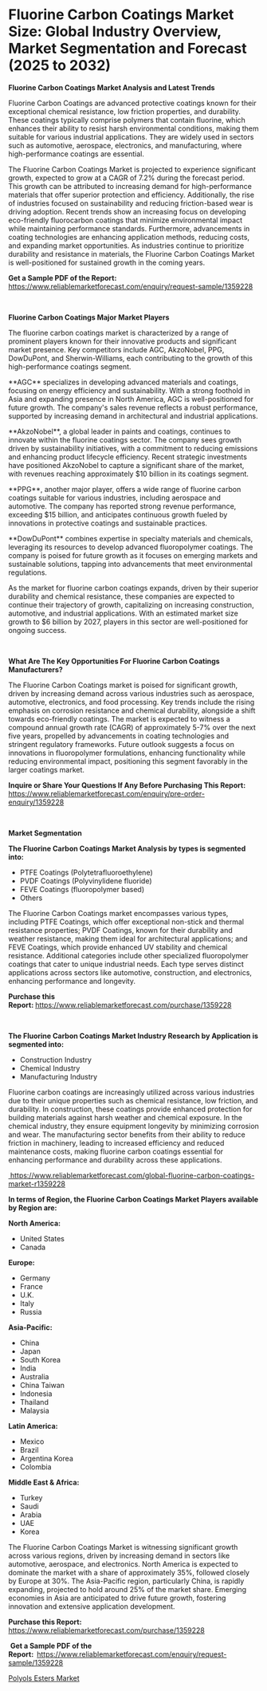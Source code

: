 <p><h1>Fluorine Carbon Coatings Market Size: Global Industry Overview, Market Segmentation and Forecast (2025 to 2032)</h1></p><p><strong>Fluorine Carbon Coatings Market Analysis and Latest Trends</strong></p>
<p><p>Fluorine Carbon Coatings are advanced protective coatings known for their exceptional chemical resistance, low friction properties, and durability. These coatings typically comprise polymers that contain fluorine, which enhances their ability to resist harsh environmental conditions, making them suitable for various industrial applications. They are widely used in sectors such as automotive, aerospace, electronics, and manufacturing, where high-performance coatings are essential.</p><p>The Fluorine Carbon Coatings Market is projected to experience significant growth, expected to grow at a CAGR of 7.2% during the forecast period. This growth can be attributed to increasing demand for high-performance materials that offer superior protection and efficiency. Additionally, the rise of industries focused on sustainability and reducing friction-based wear is driving adoption. Recent trends show an increasing focus on developing eco-friendly fluorocarbon coatings that minimize environmental impact while maintaining performance standards. Furthermore, advancements in coating technologies are enhancing application methods, reducing costs, and expanding market opportunities. As industries continue to prioritize durability and resistance in materials, the Fluorine Carbon Coatings Market is well-positioned for sustained growth in the coming years.</p></p>
<p><strong>Get a Sample PDF of the Report:&nbsp;</strong> <a href="https://www.reliablemarketforecast.com/enquiry/request-sample/1359228?utm_campaign=3538&utm_medium=2&utm_source=Github&utm_content=ia&utm_term=22032025&utm_id=fluorine-carbon-coatings">https://www.reliablemarketforecast.com/enquiry/request-sample/1359228</a></p>
<p>&nbsp;</p>
<p><strong>Fluorine Carbon Coatings Major Market Players</strong></p>
<p><p>The fluorine carbon coatings market is characterized by a range of prominent players known for their innovative products and significant market presence. Key competitors include AGC, AkzoNobel, PPG, DowDuPont, and Sherwin-Williams, each contributing to the growth of this high-performance coatings segment.</p><p>**AGC** specializes in developing advanced materials and coatings, focusing on energy efficiency and sustainability. With a strong foothold in Asia and expanding presence in North America, AGC is well-positioned for future growth. The company's sales revenue reflects a robust performance, supported by increasing demand in architectural and industrial applications.</p><p>**AkzoNobel**, a global leader in paints and coatings, continues to innovate within the fluorine coatings sector. The company sees growth driven by sustainability initiatives, with a commitment to reducing emissions and enhancing product lifecycle efficiency. Recent strategic investments have positioned AkzoNobel to capture a significant share of the market, with revenues reaching approximately $10 billion in its coatings segment.</p><p>**PPG**, another major player, offers a wide range of fluorine carbon coatings suitable for various industries, including aerospace and automotive. The company has reported strong revenue performance, exceeding $15 billion, and anticipates continuous growth fueled by innovations in protective coatings and sustainable practices.</p><p>**DowDuPont** combines expertise in specialty materials and chemicals, leveraging its resources to develop advanced fluoropolymer coatings. The company is poised for future growth as it focuses on emerging markets and sustainable solutions, tapping into advancements that meet environmental regulations.</p><p>As the market for fluorine carbon coatings expands, driven by their superior durability and chemical resistance, these companies are expected to continue their trajectory of growth, capitalizing on increasing construction, automotive, and industrial applications. With an estimated market size growth to $6 billion by 2027, players in this sector are well-positioned for ongoing success.</p></p>
<p>&nbsp;</p>
<p><strong>What Are The Key Opportunities For Fluorine Carbon Coatings Manufacturers?</strong></p>
<p><p>The Fluorine Carbon Coatings market is poised for significant growth, driven by increasing demand across various industries such as aerospace, automotive, electronics, and food processing. Key trends include the rising emphasis on corrosion resistance and chemical durability, alongside a shift towards eco-friendly coatings. The market is expected to witness a compound annual growth rate (CAGR) of approximately 5-7% over the next five years, propelled by advancements in coating technologies and stringent regulatory frameworks. Future outlook suggests a focus on innovations in fluoropolymer formulations, enhancing functionality while reducing environmental impact, positioning this segment favorably in the larger coatings market.</p></p>
<p><strong>Inquire or Share Your Questions If Any Before Purchasing This Report:</strong> <a href="https://www.reliablemarketforecast.com/enquiry/pre-order-enquiry/1359228?utm_campaign=3538&utm_medium=2&utm_source=Github&utm_content=ia&utm_term=22032025&utm_id=fluorine-carbon-coatings">https://www.reliablemarketforecast.com/enquiry/pre-order-enquiry/1359228</a></p>
<p>&nbsp;</p>
<p><strong>Market Segmentation</strong></p>
<p><strong>The Fluorine Carbon Coatings Market Analysis by types is segmented into:</strong></p>
<p><ul><li>PTFE Coatings (Polytetrafluoroethylene)</li><li>PVDF Coatings (Polyvinylidene fluoride)</li><li>FEVE Coatings (fluoropolymer based)</li><li>Others</li></ul></p>
<p><p>The Fluorine Carbon Coatings market encompasses various types, including PTFE Coatings, which offer exceptional non-stick and thermal resistance properties; PVDF Coatings, known for their durability and weather resistance, making them ideal for architectural applications; and FEVE Coatings, which provide enhanced UV stability and chemical resistance. Additional categories include other specialized fluoropolymer coatings that cater to unique industrial needs. Each type serves distinct applications across sectors like automotive, construction, and electronics, enhancing performance and longevity.</p></p>
<p><strong>Purchase this Report:&nbsp;</strong><a href="https://www.reliablemarketforecast.com/purchase/1359228?utm_campaign=3538&utm_medium=2&utm_source=Github&utm_content=ia&utm_term=22032025&utm_id=fluorine-carbon-coatings">https://www.reliablemarketforecast.com/purchase/1359228</a></p>
<p>&nbsp;</p>
<p><strong>The Fluorine Carbon Coatings Market Industry Research by Application is segmented into:</strong></p>
<p><ul><li>Construction Industry</li><li>Chemical Industry</li><li>Manufacturing Industry</li></ul></p>
<p><p>Fluorine carbon coatings are increasingly utilized across various industries due to their unique properties such as chemical resistance, low friction, and durability. In construction, these coatings provide enhanced protection for building materials against harsh weather and chemical exposure. In the chemical industry, they ensure equipment longevity by minimizing corrosion and wear. The manufacturing sector benefits from their ability to reduce friction in machinery, leading to increased efficiency and reduced maintenance costs, making fluorine carbon coatings essential for enhancing performance and durability across these applications.</p></p>
<p><a href="https://www.reliablemarketforecast.com/global-fluorine-carbon-coatings-market-r1359228?utm_campaign=3538&utm_medium=2&utm_source=Github&utm_content=ia&utm_term=22032025&utm_id=fluorine-carbon-coatings">&nbsp;https://www.reliablemarketforecast.com/global-fluorine-carbon-coatings-market-r1359228</a></p>
<p><strong>In terms of Region, the Fluorine Carbon Coatings Market Players available by Region are:</strong></p>
<p>
    <p> <strong> North America: </strong>
        <ul>
            <li>United States</li>
            <li>Canada</li>
        </ul>
        </p> 
    <p> <strong> Europe: </strong>
        <ul>
            <li>Germany</li>
            <li>France</li>
            <li>U.K.</li>
            <li>Italy</li>
            <li>Russia</li>
        </ul>
        </p> 
    <p> <strong> Asia-Pacific: </strong>
        <ul>
            <li>China</li>
            <li>Japan</li>
            <li>South Korea</li>
            <li>India</li>
            <li>Australia</li>
            <li>China Taiwan</li>
            <li>Indonesia</li>
            <li>Thailand</li>
            <li>Malaysia</li>
        </ul>
        </p> 
    <p> <strong> Latin America: </strong>
        <ul>
            <li>Mexico</li>
            <li>Brazil</li>
            <li>Argentina Korea</li>
            <li>Colombia</li>
        </ul>
        </p> 
    <p> <strong> Middle East & Africa: </strong>
        <ul>
            <li>Turkey</li>
            <li>Saudi</li>
            <li>Arabia</li>
            <li>UAE</li>
            <li>Korea</li>
        </ul>
    </p>
    </p>
<p><p>The Fluorine Carbon Coatings Market is witnessing significant growth across various regions, driven by increasing demand in sectors like automotive, aerospace, and electronics. North America is expected to dominate the market with a share of approximately 35%, followed closely by Europe at 30%. The Asia-Pacific region, particularly China, is rapidly expanding, projected to hold around 25% of the market share. Emerging economies in Asia are anticipated to drive future growth, fostering innovation and extensive application development.</p></p>
<p><strong>Purchase this Report: </strong><a href="https://www.reliablemarketforecast.com/purchase/1359228?utm_campaign=3538&utm_medium=2&utm_source=Github&utm_content=ia&utm_term=22032025&utm_id=fluorine-carbon-coatings">https://www.reliablemarketforecast.com/purchase/1359228</a></p>
<p>&nbsp;<strong>Get a Sample PDF of the Report:&nbsp;&nbsp;</strong><a href="https://www.reliablemarketforecast.com/enquiry/request-sample/1359228?utm_campaign=3538&utm_medium=2&utm_source=Github&utm_content=ia&utm_term=22032025&utm_id=fluorine-carbon-coatings">https://www.reliablemarketforecast.com/enquiry/request-sample/1359228</a></p>
<p><strong></strong></p>
<p><p><a href="https://github.com/casimbrhelck/Market-Research-Report-List-1/blob/main/polyols-esters-market.md?utm_campaign=3538&utm_medium=2&utm_source=Github&utm_content=ia&utm_term=22032025&utm_id=fluorine-carbon-coatings">Polyols Esters Market</a></p></p>